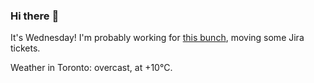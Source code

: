 ### Hi there :wave:

It's Wednesday! I'm probably working for [this bunch](https://github.com/kohofinancial), moving some Jira tickets.

Weather in Toronto: overcast, at +10°C.
